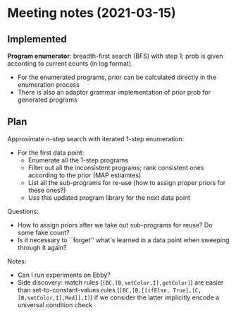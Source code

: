 # Meeting notes (2021-03-15)

## Implemented

**Program enumerator**: breadth-first search (BFS) with step 1; prob is given according to current counts (in log format).

- For the enumerated programs, prior can be calculated directly in the enumeration process
- There is also an adaptor grammar implementation of prior prob for generated programs

## Plan

Approximate n-step search with iterated 1-step enumeration:

- For the first data point:
  - Enumerate all the 1-step programs
  - Filter out all the inconsistent programs; rank consistent ones according to the prior (MAP estiamtes)
  - List all the sub-programs for re-use (how to assign proper priors for these ones?)
  - Use this updated program library for the next data point

Questions:

- How to assign priors after we take out sub-programs for reuse? Do some fake count?
- Is it necessary to ``forget'' what's learned in a data point when sweeping through it again?

Notes:

- Can I run experiments on Ebby?
- Side discovery: match rules (`[BC,[B,setColor,I],getColor]`) are easier than set-to-constant-values rules (`[BC,[B,[[ifElse, True],[C,[B,setColor,I],Red]],I]`) if we consider the latter implicitly encode a universal condition check
